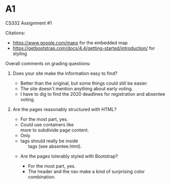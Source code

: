 # A1
CS332 Assignment #1

Citations:
  - https://www.google.com/maps for the embedded map
  - https://getbootstrap.com/docs/4.4/getting-started/introduction/ for styling

Overall comments on grading questions:

1) Does your site make the information easy to find?
    - Better than the original, but some things could still be easier.
    - The site doesn't mention anything about early voting.
    - I have to dig to find the 2020 deadlines for registration and absentee voting.

2) Are the pages reasonably structured with HTML?
    - For the most part, yes.
    - Could use containers like <section> more to subdivide page content.
    - Only <li> tags should really be inside <ul> tags (see absentee.html).

3) Are the pages tolerably styled with Bootstrap?
    - For the most part, yes.
    - The header and the nav make a kind of surprising color combination.
